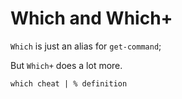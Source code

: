 ﻿# Which and Which+

`Which` is just an alias for `get-command`;

But `Which+` does a lot more.

	which cheat | % definition
